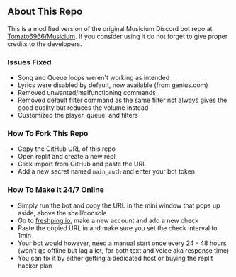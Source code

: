 ## About This Repo
This is a modified version of the original Musicium Discord bot repo at <a href='https://github.com/Tomato6966/Musicium'>Tomato6966/Musicium</a>. If you consider using it do not forget to give proper credits to the developers.
### Issues Fixed
* Song and Queue loops weren't working as intended
* Lyrics were disabled by default, now available (from genius.com)
* Removed unwanted/malfunctioning commands
* Removed default filter command as the same filter not always gives the good quality but reduces the volume instead
* Customized the player, queue, and filters
### How To Fork This Repo
* Copy the GitHub URL of this repo
* Open replit and create a new repl
* Click import from GitHub and paste the URL
* Add a new secret named `main_auth` and enter your bot token
### How To Make It 24/7 Online
* Simply run the bot and copy the URL in the mini window that pops up aside, above the shell/console
* Go to <a href='https://freshping.io/'>freshping.io</a>, make a new account and add a new check
* Paste the copied URL in and make sure you set the check interval to 1min
* Your bot would however, need a manual start once every 24 - 48 hours (won't go offline but lag a lot, for both text and voice aka response time)
* You can fix it by either getting a dedicated host or buying the replit hacker plan
